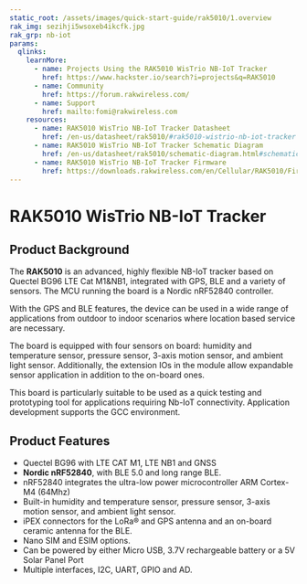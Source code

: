 ```yaml
---
static_root: /assets/images/quick-start-guide/rak5010/1.overview
rak_img: sezihji5wsoxeb4ikcfk.jpg
rak_grp: nb-iot
params:
  qlinks:
    learnMore:
      - name: Projects Using the RAK5010 WisTrio NB-IoT Tracker
        href: https://www.hackster.io/search?i=projects&q=RAK5010
      - name: Community
        href: https://forum.rakwireless.com/
      - name: Support
        href: mailto:fomi@rakwireless.com
    resources:
      - name: RAK5010 WisTrio NB-IoT Tracker Datasheet
        href: /en-us/datasheet/rak5010/#rak5010-wistrio-nb-iot-tracker
      - name: RAK5010 WisTrio NB-IoT Tracker Schematic Diagram
        href: /en-us/datasheet/rak5010/schematic-diagram.html#schematic-diagram
      - name: RAK5010 WisTrio NB-IoT Tracker Firmware
        href: https://downloads.rakwireless.com/en/Cellular/RAK5010/Firmware/
---
```


# RAK5010 WisTrio NB-IoT Tracker

<rk-img
  :src="`${$frontmatter.static_root}/sezihji5wsoxeb4ikcfk.jpg`"
  width="50%"
  figure-number="1"
  caption="RAK5010 WisTrio NB-IoT Tracker Product View"
/>

## Product Background

The **RAK5010** is an advanced, highly flexible NB-IoT tracker based on Quectel BG96 LTE Cat M1&NB1, integrated with GPS, BLE and a variety of sensors. The MCU running the board is a Nordic nRF52840 controller.

With the GPS and BLE features, the device can be used in a wide range of applications from outdoor to indoor scenarios where location based service are necessary.

The board is equipped with four sensors on board: humidity and temperature sensor, pressure sensor, 3-axis motion sensor, and ambient light sensor. Additionally, the extension IOs in the module allow expandable sensor application in addition to the on-board ones.

This board is particularly suitable to be used as a quick testing and prototyping tool for applications requiring Nb-IoT connectivity. Application development supports the GCC environment.

<rk-btn
  src="quick-start-guide.html"
  label=" Set up Your RAK5010 WisTrio NB-IoT Tracker"
/>

<rk-quick-links :params="$frontmatter.params.qlinks" />

## Product Features

- Quectel BG96 with LTE CAT M1, LTE NB1 and GNSS
- **Nordic nRF52840**, with BLE 5.0 and long range BLE.
- nRF52840 integrates the ultra-low power microcontroller ARM Cortex-M4 (64Mhz)
- Built-in humidity and temperature sensor, pressure sensor, 3-axis motion sensor, and ambient light sensor.
- iPEX connectors for the LoRa® and GPS antenna and an on-board ceramic antenna for the BLE.
- Nano SIM and ESIM options.
- Can be powered by either Micro USB, 3.7V rechargeable battery or a 5V Solar Panel Port
- Multiple interfaces, I2C, UART, GPIO and AD.
